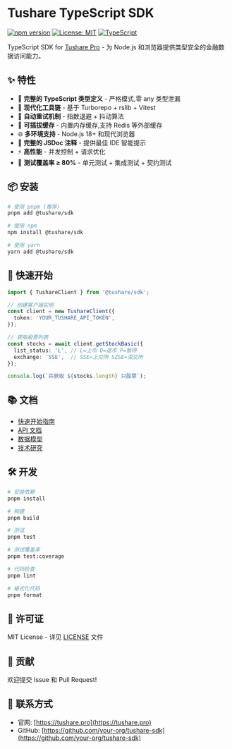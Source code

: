 # Tushare TypeScript SDK

[![npm version](https://img.shields.io/npm/v/@tushare/sdk.svg)](https://www.npmjs.com/package/@tushare/sdk)
[![License: MIT](https://img.shields.io/badge/License-MIT-yellow.svg)](https://opensource.org/licenses/MIT)
[![TypeScript](https://img.shields.io/badge/TypeScript-5.3-blue.svg)](https://www.typescriptlang.org/)

TypeScript SDK for [Tushare Pro](https://tushare.pro) - 为 Node.js 和浏览器提供类型安全的金融数据访问能力。

## ✨ 特性

- 🎯 **完整的 TypeScript 类型定义** - 严格模式,零 any 类型泄漏
- 🚀 **现代化工具链** - 基于 Turborepo + rslib + Vitest
- 🔄 **自动重试机制** - 指数退避 + 抖动算法
- 💾 **可插拔缓存** - 内置内存缓存,支持 Redis 等外部缓存
- 🌐 **多环境支持** - Node.js 18+ 和现代浏览器
- 📝 **完整的 JSDoc 注释** - 提供最佳 IDE 智能提示
- ⚡ **高性能** - 并发控制 + 请求优化
- 🧪 **测试覆盖率 ≥ 80%** - 单元测试 + 集成测试 + 契约测试

## 📦 安装

```bash
# 使用 pnpm (推荐)
pnpm add @tushare/sdk

# 使用 npm
npm install @tushare/sdk

# 使用 yarn
yarn add @tushare/sdk
```

## 🚀 快速开始

```typescript
import { TushareClient } from '@tushare/sdk';

// 创建客户端实例
const client = new TushareClient({
  token: 'YOUR_TUSHARE_API_TOKEN',
});

// 获取股票列表
const stocks = await client.getStockBasic({
  list_status: 'L', // L=上市 D=退市 P=暂停
  exchange: 'SSE',  // SSE=上交所 SZSE=深交所
});

console.log(`共获取 ${stocks.length} 只股票`);
```

## 📚 文档

- [快速开始指南](./specs/001-tushare-typescript-sdk/quickstart.md)
- [API 文档](./specs/001-tushare-typescript-sdk/contracts/)
- [数据模型](./specs/001-tushare-typescript-sdk/data-model.md)
- [技术研究](./specs/001-tushare-typescript-sdk/research.md)

## 🛠️ 开发

```bash
# 安装依赖
pnpm install

# 构建
pnpm build

# 测试
pnpm test

# 测试覆盖率
pnpm test:coverage

# 代码检查
pnpm lint

# 格式化代码
pnpm format
```

## 📄 许可证

MIT License - 详见 [LICENSE](./LICENSE) 文件

## 🤝 贡献

欢迎提交 Issue 和 Pull Request!

## 📧 联系方式

- 官网: [https://tushare.pro](https://tushare.pro)
- GitHub: [https://github.com/your-org/tushare-sdk](https://github.com/your-org/tushare-sdk)
